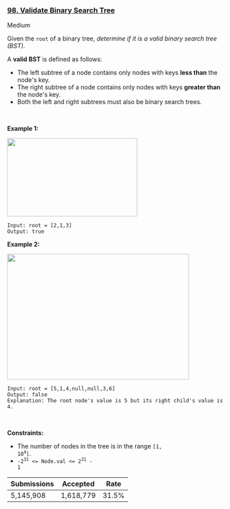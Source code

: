 ### [98. Validate Binary Search Tree](https://leetcode.com/problems/validate-binary-search-tree/)

Medium

Given the `` root `` of a binary tree, _determine if it is a valid binary search tree (BST)_.

A __valid BST__ is defined as follows:

*   The left subtree of a node contains only nodes with keys __less than__ the node's key.
*   The right subtree of a node contains only nodes with keys __greater than__ the node's key.
*   Both the left and right subtrees must also be binary search trees.

 

__Example 1:__

<img alt="" src="https://assets.leetcode.com/uploads/2020/12/01/tree1.jpg" style="width: 302px; height: 182px;"/>

```
Input: root = [2,1,3]
Output: true
```

__Example 2:__

<img alt="" src="https://assets.leetcode.com/uploads/2020/12/01/tree2.jpg" style="width: 422px; height: 292px;"/>

```
Input: root = [5,1,4,null,null,3,6]
Output: false
Explanation: The root node's value is 5 but its right child's value is 4.
```

 

__Constraints:__

*   The number of nodes in the tree is in the range <code>[1, 10<sup>4</sup>]</code>.
*   <code>-2<sup>31</sup> <= Node.val <= 2<sup>31</sup> - 1</code>

| Submissions    | Accepted     | Rate   |
| -------------- | ------------ | ------ |
| 5,145,908 | 1,618,779 | 31.5% |